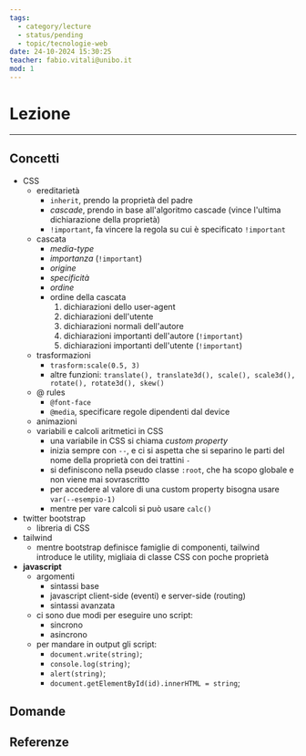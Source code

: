 ```yaml
---
tags:
  - category/lecture
  - status/pending
  - topic/tecnologie-web
date: 24-10-2024 15:30:25
teacher: fabio.vitali@unibo.it
mod: 1
---
```

# Lezione
---
## Concetti
- CSS
	- ereditarietà
		- `inherit`, prendo la proprietà del padre
		- _cascade_, prendo in base all'algoritmo cascade (vince l'ultima dichiarazione della proprietà)
		- `!important`, fa vincere la regola su cui è specificato `!important`
	- cascata
		- _media-type_
		- _importanza_ (`!important`)
		- _origine_
		- _specificità_
		- _ordine_
		- ordine della cascata
			1. dichiarazioni dello user-agent
			2. dichiarazioni dell'utente
			3. dichiarazioni normali dell'autore
			4. dichiarazioni importanti dell'autore (`!important`)
			5. dichiarazioni importanti dell'utente (`!important`)
	- trasformazioni
		- `trasform:scale(0.5, 3)`
		- altre funzioni: `translate(), translate3d(), scale(), scale3d(), rotate(), rotate3d(), skew()`
	- @ rules
		- `@font-face`
		- `@media`, specificare regole dipendenti dal device
	- animazioni
	- variabili e calcoli aritmetici in CSS
		- una variabile in CSS si chiama _custom property_
		- inizia sempre con `--`, e ci si aspetta che si separino le parti del nome della proprietà con dei trattini `-`
		- si definiscono nella pseudo classe `:root`, che ha scopo globale e non viene mai sovrascritto
		- per accedere al valore di una custom property bisogna usare `var(--esempio-1)`
		- mentre per vare calcoli si può usare `calc()`
- twitter bootstrap
	- libreria di CSS
- tailwind
	- mentre bootstrap definisce famiglie di componenti, tailwind introduce le utility, migliaia di classe CSS con poche proprietà
- **javascript**
	- argomenti
		- sintassi base
		- javascript client-side (eventi) e server-side (routing)
		- sintassi avanzata
	- ci sono due modi per eseguire uno script:
		- sincrono
		- asincrono
	- per mandare in output gli script:
		- `document.write(string)`;
		- `console.log(string)`;
		- `alert(string)`;
		- `document.getElementById(id).innerHTML = string`;

## Domande

## Referenze
